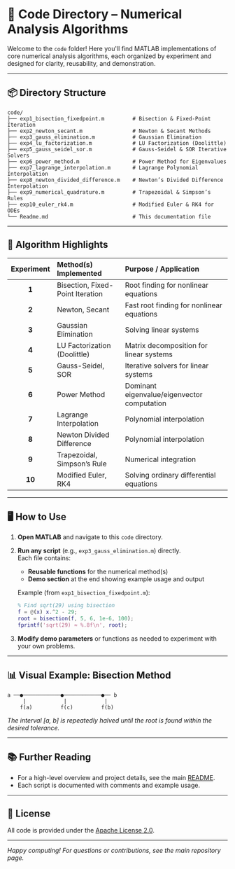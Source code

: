 # 📂 Code Directory – Numerical Analysis Algorithms

Welcome to the `code` folder! Here you'll find MATLAB implementations of core numerical analysis algorithms, each organized by experiment and designed for clarity, reusability, and demonstration.

---

## 📦 Directory Structure

```
code/
├── exp1_bisection_fixedpoint.m         # Bisection & Fixed-Point Iteration
├── exp2_newton_secant.m                # Newton & Secant Methods
├── exp3_gauss_elimination.m            # Gaussian Elimination
├── exp4_lu_factorization.m             # LU Factorization (Doolittle)
├── exp5_gauss_seidel_sor.m             # Gauss-Seidel & SOR Iterative Solvers
├── exp6_power_method.m                 # Power Method for Eigenvalues
├── exp7_lagrange_interpolation.m       # Lagrange Polynomial Interpolation
├── exp8_newton_divided_difference.m    # Newton’s Divided Difference Interpolation
├── exp9_numerical_quadrature.m         # Trapezoidal & Simpson’s Rules
├── exp10_euler_rk4.m                   # Modified Euler & RK4 for ODEs
└── Readme.md                           # This documentation file
```

---

## 🧮 Algorithm Highlights

| Experiment | Method(s) Implemented                | Purpose / Application                        |
|:----------:|:-------------------------------------|:---------------------------------------------|
| **1**      | Bisection, Fixed-Point Iteration     | Root finding for nonlinear equations         |
| **2**      | Newton, Secant                       | Fast root finding for nonlinear equations    |
| **3**      | Gaussian Elimination                 | Solving linear systems                       |
| **4**      | LU Factorization (Doolittle)         | Matrix decomposition for linear systems      |
| **5**      | Gauss-Seidel, SOR                    | Iterative solvers for linear systems         |
| **6**      | Power Method                         | Dominant eigenvalue/eigenvector computation  |
| **7**      | Lagrange Interpolation               | Polynomial interpolation                     |
| **8**      | Newton Divided Difference            | Polynomial interpolation                     |
| **9**      | Trapezoidal, Simpson’s Rule          | Numerical integration                        |
| **10**     | Modified Euler, RK4                  | Solving ordinary differential equations      |

---

## 🖥️ How to Use

1. **Open MATLAB** and navigate to this `code` directory.
2. **Run any script** (e.g., `exp3_gauss_elimination.m`) directly.  
   Each file contains:
   - **Reusable functions** for the numerical method(s)
   - **Demo section** at the end showing example usage and output

   Example (from `exp1_bisection_fixedpoint.m`):
   ```matlab
   % Find sqrt(29) using bisection
   f = @(x) x.^2 - 29;
   root = bisection(f, 5, 6, 1e-6, 100);
   fprintf('sqrt(29) ≈ %.8f\n', root);
   ```

3. **Modify demo parameters** or functions as needed to experiment with your own problems.

---

## 📊 Visual Example: Bisection Method

```
a ──●────────────●────────────●── b
     |            |            |
    f(a)         f(c)         f(b)
```
*The interval [a, b] is repeatedly halved until the root is found within the desired tolerance.*

---

## 📚 Further Reading

- For a high-level overview and project details, see the main [README](../README.md).
- Each script is documented with comments and example usage.

---

## 📝 License

All code is provided under the [Apache License 2.0](../LICENSE).

---

*Happy computing! For questions or contributions, see the main repository page.*